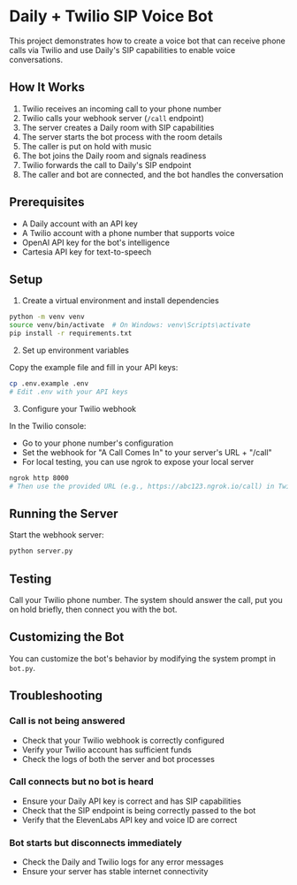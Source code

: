 # Daily + Twilio SIP Voice Bot

This project demonstrates how to create a voice bot that can receive phone calls via Twilio and use Daily's SIP capabilities to enable voice conversations.

## How It Works

1. Twilio receives an incoming call to your phone number
2. Twilio calls your webhook server (`/call` endpoint)
3. The server creates a Daily room with SIP capabilities
4. The server starts the bot process with the room details
5. The caller is put on hold with music
6. The bot joins the Daily room and signals readiness
7. Twilio forwards the call to Daily's SIP endpoint
8. The caller and bot are connected, and the bot handles the conversation

## Prerequisites

- A Daily account with an API key
- A Twilio account with a phone number that supports voice
- OpenAI API key for the bot's intelligence
- Cartesia API key for text-to-speech

## Setup

1. Create a virtual environment and install dependencies

```bash
python -m venv venv
source venv/bin/activate  # On Windows: venv\Scripts\activate
pip install -r requirements.txt
```

2. Set up environment variables

Copy the example file and fill in your API keys:

```bash
cp .env.example .env
# Edit .env with your API keys
```

3. Configure your Twilio webhook

In the Twilio console:

- Go to your phone number's configuration
- Set the webhook for "A Call Comes In" to your server's URL + "/call"
- For local testing, you can use ngrok to expose your local server

```bash
ngrok http 8000
# Then use the provided URL (e.g., https://abc123.ngrok.io/call) in Twilio
```

## Running the Server

Start the webhook server:

```bash
python server.py
```

## Testing

Call your Twilio phone number. The system should answer the call, put you on hold briefly, then connect you with the bot.

## Customizing the Bot

You can customize the bot's behavior by modifying the system prompt in `bot.py`.

## Troubleshooting

### Call is not being answered

- Check that your Twilio webhook is correctly configured
- Verify your Twilio account has sufficient funds
- Check the logs of both the server and bot processes

### Call connects but no bot is heard

- Ensure your Daily API key is correct and has SIP capabilities
- Check that the SIP endpoint is being correctly passed to the bot
- Verify that the ElevenLabs API key and voice ID are correct

### Bot starts but disconnects immediately

- Check the Daily and Twilio logs for any error messages
- Ensure your server has stable internet connectivity
